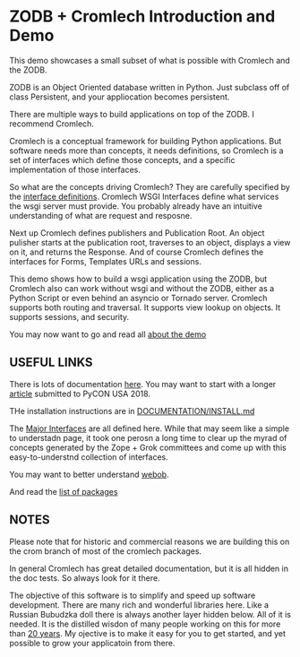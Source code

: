 <a id="introduction"></a>
ZODB + Cromlech  Introduction and Demo
=====================

This demo showcases a small subset of what is possible with Cromlech and the
ZODB.  

ZODB is an Object Oriented database written in Python.  Just subclass off of
class Persistent, and your appliocation becomes persistent. 

There are multiple ways to build applications on top of the ZODB.  I recommend
Cromlech.

Cromlech is a conceptual framework for building Python applications.  But
software needs more than concepts, it needs definitions, so Cromlech is 
a set of interfaces which define  those concepts, and
a specific implementation of those interfaces.

So what are the concepts driving Cromlech? They are carefully
specified  by the
[interface definitions](https://github.com/Cromlech/cromlech.browser/blob/crom/src/cromlech/browser/interfaces.py).  Cromlech WSGI Interfaces define what
services the wsgi server  must provide. 
You probably already have an intuitive understanding
of what are request and resposne.

Next up Cromlech defines publishers and Publication Root.  An object
pulisher starts at the publication root, traverses to an object, 
displays a view on it, and returns the Response.
And of course Cromlech defines the interfaces for  Forms, Templates URLs
and sessions. 

This demo shows how to build a wsgi application using the ZODB,
but Cromlech  also can work without wsgi and without the ZODB,
either as a Python Script or even behind an asyncio or
Tornado server.  Cromlech supports both routing and traversal.  It supports
view lookup on objects.  It supports sessions, and security.

You may now want to go and read all  [about the demo](./DOCUMENTAION/GentleIntroduction.md)


USEFUL LINKS
-------------

There is lots of documentation [here](./DOCUMENTATION).
You may want to start with 
a longer   [article](./DOCUMENTATION/Article.md) submitted to
PyCON USA 2018.


THe installation instructions are in [DOCUMENTATION/INSTALL.md](./DOCUMENTATION/INSTALL.md)


The [Major Interfaces](https://github.com/Cromlech/cromlech.browser/blob/crom/src/cromlech/browser/interfaces.py) are all defined here.  While that may
seem like a simple to understadn page, it took one perosn
a long time to clear up the myrad of concepts generated by the
Zope + Grok committees
and come up with this easy-to-understnd collection of interfaces. 


You may want to better understand [webob](https://docs.pylonsproject.org/projects/webob/en/stable/reference.html).

And read the [list of packages](http://trac.dolmen-project.org/wiki/technical-overview)


NOTES
---------

Please note that for historic and commercial reasons we are building this on
the crom branch of most of the cromlech packages.

In general Cromlech has great detailed documentation, but it is all hidden
in the doc tests.  So always look for it there.

The objective of this software is to simplify and speed up software
development.  There are many rich and wonderful libraries here. Like a
Russian Bubudzka doll there is always another layer hidden below.
All of it is needed.  It is the distilled wisdon of many people working
on this for more than [20 years](https://en.wikipedia.org/wiki/Zope#History).
My ojective is to make it easy for you to get started, and yet possible
to grow your applicatoin from there.
